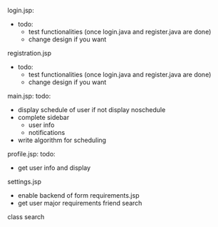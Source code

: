 login.jsp:
- todo:
  - test functionalities (once login.java and register.java are done)
  - change design if you want
  
registration.jsp
- todo:
  - test functionalities (once login.java and register.java are done)
  - change design if you want

main.jsp:
todo:
- display schedule of user if not display noschedule
- complete sidebar
  - user info
  - notifications
- write algorithm for scheduling

profile.jsp:
todo:
- get user info and display

settings.jsp
- enable backend of form
requirements.jsp
- get user major requirements
friend search

class search


